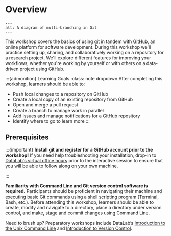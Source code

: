 # Overview

```{figure} /images/git-for-teams/git_branching_and_its_options.png
---
alt: A diagram of multi-branching in Git
---
```

This workshop covers the basics of using [git][] in tandem with [GitHub][], an
online platform for software development. During this workshop we'll practice
setting up, sharing, and collaboratively working on a repository for a research
project. We'll explore different features for improving your workflows, whether
you're working by yourself or with others on a data-driven project using
GitHub.

[git]: https://git-scm.com/
[GitHub]: https://github.com/

<!--
It is a **hybrid workshop**. First, independently work through this online
tutorial at your own pace and **ensure that you have set up GitHub account.**
Next, join us for the live interactive session (details below), during which we
will learn how to use GitHub to sync local and remote repositories, manage
code, and work in parallel with teams.
-->

:::{admonition} Learning Goals
:class: note dropdown
After completing this workshop, learners should be able to:

* Push local changes to a repository on GitHub
* Create a local copy of an existing repository from GitHub
* Open and merge a pull request
* Create a branch to manage work in parallel
* Add issues and manage notifications for a GitHub repository
* Identify where to go to learn more
:::

Prerequisites
-------------

:::{important}
**Install git and register for a GitHub account prior to the workshop!** If you
need help troubleshooting your installation, drop-in to [DataLab's virtual
office hours][] prior to the interactive session to ensure that you will be
able to follow along on your own machine.

[DataLab's virtual office hours]: https://datalab.ucdavis.edu/office-hours/
:::

**Familiarity with Command Line and Git version control software is required.**
Participants should be proficient in navigating their machine and executing
basic Git commands using a shell scripting program (Terminal, Bash, etc.).
Before attending this workshop, learners should be able to create, modify and
navigate to a directory, place a directory under version control, and make,
stage and commit changes using Command Line.

Need to brush up? Preparatory workshops include DataLab’s [Introduction to
the Unix Command Line][datalab-cli] and [Introduction to Version
Control][datalab-git].

[datalab-cli]: https://ucdavisdatalab.github.io/workshop_introduction_to_the_command_line/
[datalab-git]: https://ucdavisdatalab.github.io/workshop_introduction_to_version_control/
